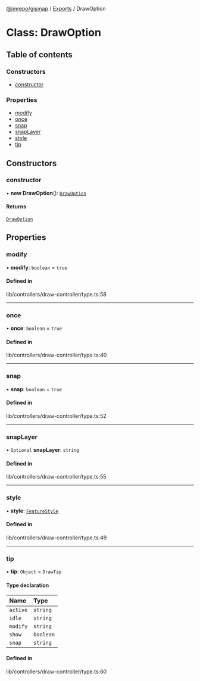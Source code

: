 [@jmrepo/gismap](../README.md) / [Exports](../modules.md) / DrawOption

# Class: DrawOption

## Table of contents

### Constructors

-   [constructor](DrawOption.md#constructor)

### Properties

-   [modify](DrawOption.md#modify)
-   [once](DrawOption.md#once)
-   [snap](DrawOption.md#snap)
-   [snapLayer](DrawOption.md#snaplayer)
-   [style](DrawOption.md#style)
-   [tip](DrawOption.md#tip)

## Constructors

### constructor

• **new DrawOption**(): [`DrawOption`](DrawOption.md)

#### Returns

[`DrawOption`](DrawOption.md)

## Properties

### modify

• **modify**: `boolean` = `true`

#### Defined in

lib/controllers/draw-controller/type.ts:58

---

### once

• **once**: `boolean` = `true`

#### Defined in

lib/controllers/draw-controller/type.ts:40

---

### snap

• **snap**: `boolean` = `true`

#### Defined in

lib/controllers/draw-controller/type.ts:52

---

### snapLayer

• `Optional` **snapLayer**: `string`

#### Defined in

lib/controllers/draw-controller/type.ts:55

---

### style

• **style**: [`FeatureStyle`](FeatureStyle.md)

#### Defined in

lib/controllers/draw-controller/type.ts:49

---

### tip

• **tip**: `Object` = `DrawTip`

#### Type declaration

| Name     | Type      |
| :------- | :-------- |
| `active` | `string`  |
| `idle`   | `string`  |
| `modify` | `string`  |
| `show`   | `boolean` |
| `snap`   | `string`  |

#### Defined in

lib/controllers/draw-controller/type.ts:60
